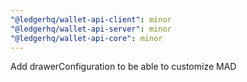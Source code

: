 ```yaml
---
"@ledgerhq/wallet-api-client": minor
"@ledgerhq/wallet-api-server": minor
"@ledgerhq/wallet-api-core": minor
---
```


Add drawerConfiguration to be able to customize MAD
